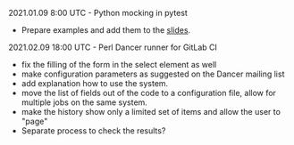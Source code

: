 2021.01.09 8:00 UTC - Python mocking in pytest

* Prepare examples and add them to the [slides](https://code-maven.com/slides/python/pytest-mocking).


2021.02.09 18:00 UTC - Perl Dancer runner for GitLab CI

* fix the filling of the form in the select element as well
* make configuration parameters as suggested on the Dancer mailing list
* add explanation how to use the system.
* move the list of fields out of the code to a configuration file, allow for multiple jobs on the same system.
* make the history show only a limited set of items and allow the user to "page"
* Separate process to check the results?

